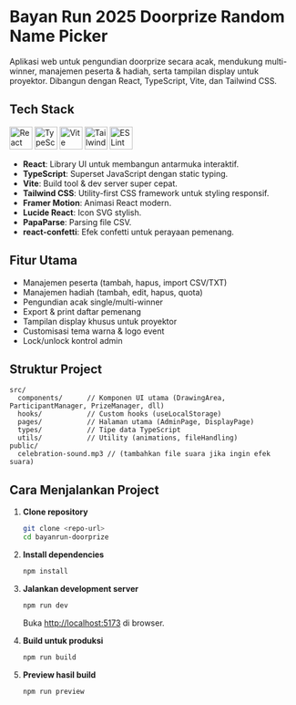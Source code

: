 # Bayan Run 2025 Doorprize Random Name Picker

Aplikasi web untuk pengundian doorprize secara acak, mendukung multi-winner, manajemen peserta & hadiah, serta tampilan display untuk proyektor. Dibangun dengan React, TypeScript, Vite, dan Tailwind CSS.

## Tech Stack

<p align="left">
  <img src="https://cdn.jsdelivr.net/gh/devicons/devicon/icons/react/react-original.svg" alt="React" width="40" />
  <img src="https://cdn.jsdelivr.net/gh/devicons/devicon/icons/typescript/typescript-original.svg" alt="TypeScript" width="40" />
  <img src="https://upload.wikimedia.org/wikipedia/commons/thumb/f/f1/Vitejs-logo.svg/1200px-Vitejs-logo.svg.png" alt="Vite" width="40" />
  <img src="https://www.svgrepo.com/show/374118/tailwind.svg" alt="Tailwind CSS" width="40" />
  <img src="https://cdn.jsdelivr.net/gh/devicons/devicon/icons/eslint/eslint-original.svg" alt="ESLint" width="40" />
</p>

- **React**: Library UI untuk membangun antarmuka interaktif.
- **TypeScript**: Superset JavaScript dengan static typing.
- **Vite**: Build tool & dev server super cepat.
- **Tailwind CSS**: Utility-first CSS framework untuk styling responsif.
- **Framer Motion**: Animasi React modern.
- **Lucide React**: Icon SVG stylish.
- **PapaParse**: Parsing file CSV.
- **react-confetti**: Efek confetti untuk perayaan pemenang.

## Fitur Utama

- Manajemen peserta (tambah, hapus, import CSV/TXT)
- Manajemen hadiah (tambah, edit, hapus, quota)
- Pengundian acak single/multi-winner
- Export & print daftar pemenang
- Tampilan display khusus untuk proyektor
- Customisasi tema warna & logo event
- Lock/unlock kontrol admin

## Struktur Project

```
src/
  components/      // Komponen UI utama (DrawingArea, ParticipantManager, PrizeManager, dll)
  hooks/           // Custom hooks (useLocalStorage)
  pages/           // Halaman utama (AdminPage, DisplayPage)
  types/           // Tipe data TypeScript
  utils/           // Utility (animations, fileHandling)
public/
  celebration-sound.mp3 // (tambahkan file suara jika ingin efek suara)
```

## Cara Menjalankan Project

1. **Clone repository**
   ```sh
   git clone <repo-url>
   cd bayanrun-doorprize
   ```

2. **Install dependencies**
   ```sh
   npm install
   ```

3. **Jalankan development server**
   ```sh
   npm run dev
   ```
   Buka [http://localhost:5173](http://localhost:5173) di browser.

4. **Build untuk produksi**
   ```sh
   npm run build
   ```

5. **Preview hasil build**
   ```sh
   npm run preview
   ```